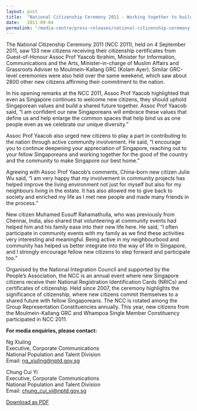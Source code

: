 ```yaml
---
layout: post
title:  "National Citizenship Ceremony 2011 - Working together to build a shared future"
date:   2011-09-04
permalink: "/media-centre/press-releases/national-citizenship-ceremony-2011---working-together-to-build-a-shared-future"
---
```


The National Citizenship Ceremony 2011 (NCC 2011), held on 4 September 2011, saw 133 new citizens receiving their citizenship certificates from Guest-of-Honour Assoc Prof Yaacob Ibrahim, Minister for Information, Communications and the Arts, Minister-in-charge of Muslim Affairs and Grassroots Adviser to Moulmein-Kallang GRC (Kolam Ayer). Similar GRC-level ceremonies were also held over the same weekend, which saw about 2800 other new citizens affirming their commitment to the nation.

In his opening remarks at the NCC 2011, Assoc Prof Yaacob highlighted that even as Singapore continues to welcome new citizens, they should uphold Singaporean values and build a shared future together. Assoc Prof Yaacob said, “I am confident our new Singaporeans will embrace these values that define us and help enlarge the common spaces that help bind us as one people even as we celebrate our unique diversity.”

Assoc Prof Yaacob also urged new citizens to play a part in contributing to the nation through active community involvement. He said, “I encourage you to continue deepening your appreciation of Singapore, reaching out to your fellow Singaporeans and working together for the good of the country and the community to make Singapore our best home.”

Agreeing with Assoc Prof Yaacob’s comments, China-born new citizen Julie Wu said, “I am very happy that my involvement in community projects has helped improve the living environment not just for myself but also for my neighbours living in the estate. It has also allowed me to give back to society and enriched my life as I met new people and made many friends in the process.”

New citizen Muhamed Eusuff Rahamathulla, who was previously from Chennai, India, also shared that volunteering at community events had helped him and his family ease into their new life here. He said, “I often participate in community events with my family as we find these activities very interesting and meaningful. Being active in my neighbourbood and community has helped us better integrate into the way of life in Singapore, and I strongly encourage fellow new citizens to step forward and participate too.”

Organised by the National Integration Council and supported by the People’s Association, the NCC is an annual event where new Singapore citizens receive their National Registration Identification Cards (NRICs) and certificates of citizenship. Held since 2007, the ceremony highlights the significance of citizenship, where new citizens commit themselves to a shared future with fellow Singaporeans. The NCC is rotated among the Group Representation Constituencies annually. This year, new citizens from the Moulmein-Kallang GRC and Whampoa Single Member Constituency participated in NCC 2011.

**For media enquiries, please contact:**

Ng Xiuling   
Executive, Corporate Communications   
National Population and Talent Division   
Email: [ng_xiuling@nptd.gov.sg](mailto:ng_xiuling@nptd.gov.sg)

Chung Cui Yi   
Executive, Corporate Communications   
National Population and Talent Division   
Email: [chung_cui_yi@nptd.gov.sg](mailto:chung_cui_yi@nptd.gov.sg)

[Download as PDF](https://github.com/isomerpages/isomerpages-stratgroup/raw/master/images/Press%20Release%20images/PDFs/national-citizenship-ceremony-2011---working-together-to-build-a-shared-future.pdf)

